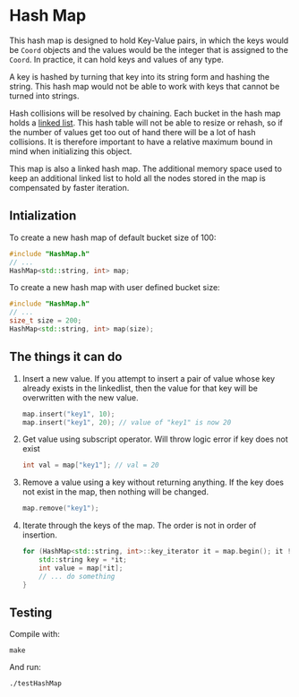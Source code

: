 # Hash Map
This hash map is designed to hold Key-Value pairs, in which the keys would be `Coord` objects and the values would be the integer that is assigned to the `Coord`. In practice, it can hold keys and values of any type. 

A key is hashed by turning that key into its string form and hashing the string. This hash map would not be able to work with keys that cannot be turned into strings.

Hash collisions will be resolved by chaining. Each bucket in the hash map holds a [linked list](LinkedList/). This hash table will not be able to resize or rehash, so if the number of values get too out of hand there will be a lot of hash collisions. It is therefore important to have a relative maximum bound in mind when initializing this object.

This map is also a linked hash map. The additional memory space used to keep an additional linked list to hold all the nodes stored in the map is compensated  by faster iteration.

## Intialization
To create a new hash map of default bucket size of 100:

```c++
#include "HashMap.h"
// ...
HashMap<std::string, int> map;
```

To create a new hash map with user defined bucket size:

```c++
#include "HashMap.h"
// ...
size_t size = 200;
HashMap<std::string, int> map(size);
```
## The things it can do

1. Insert a new value. If you attempt to insert a pair of value whose key already exists in the linkedlist, then the value for that key will be overwritten with the new value.
	```c++
	map.insert("key1", 10);
	map.insert("key1", 20); // value of "key1" is now 20
	```

2. Get value using subscript operator. Will throw logic error if key does not exist
	
	```c++
	int val = map["key1"]; // val = 20
	```

3. Remove a value using a key without returning anything. If the key does not exist in the map, then nothing will be changed.

	```c++
	map.remove("key1");
	```

4. Iterate through the keys of the map. The order is not in order of insertion.

	```c++
	for (HashMap<std::string, int>::key_iterator it = map.begin(); it != map.end(); ++it) {
		std::string key = *it;
		int value = map[*it];
		// ... do something
	}
	```


## Testing
Compile with:
```
make
```
And run:
```
./testHashMap
```
